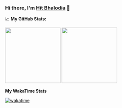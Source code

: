 ### Hi there, I'm <a href="#" target="_blank">Hit Bhalodia</a> 👋

📈 **My GitHub Stats:**

<p>
<img height="180em" src="https://github-readme-stats.vercel.app/api?username=hbhalodia&show_icons=true&hide_border=true&&count_private=true&include_all_commits=true" />
  <img height="180em" src="https://github-readme-stats.vercel.app/api/top-langs/?username=hbhalodia&show_icons=true&hide_border=true&layout=compact&langs_count=8"/>
</p>

**My WakaTime Stats**

[![wakatime](https://wakatime.com/badge/user/3eb5fe76-ae8a-47fc-b11c-d088170f9ab0.svg)](https://wakatime.com/@3eb5fe76-ae8a-47fc-b11c-d088170f9ab0)

<!--
**hbhalodia/hbhalodia** is a ✨ _special_ ✨ repository because its `README.md` (this file) appears on your GitHub profile.

Here are some ideas to get you started:

- 🔭 I’m currently working on ...
- 🌱 I’m currently learning ...
- 👯 I’m looking to collaborate on ...
- 🤔 I’m looking for help with ...
- 💬 Ask me about ...
- 📫 How to reach me: ...
- 😄 Pronouns: ...
- ⚡ Fun fact: ...
-->
